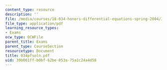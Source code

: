 ```yaml
---
content_type: resource
description: ''
file: /media/courses/18-034-honors-differential-equations-spring-2004/39b061ffb0bf62be053a75a1c24a4d58_034pfsoln.pdf
file_type: application/pdf
learning_resource_types:
- Exams
ocw_type: OCWFile
parent_title: Exams
parent_type: CourseSection
resourcetype: Document
title: 034pfsoln.pdf
uid: 39b061ff-b0bf-62be-053a-75a1c24a4d58
---
```

